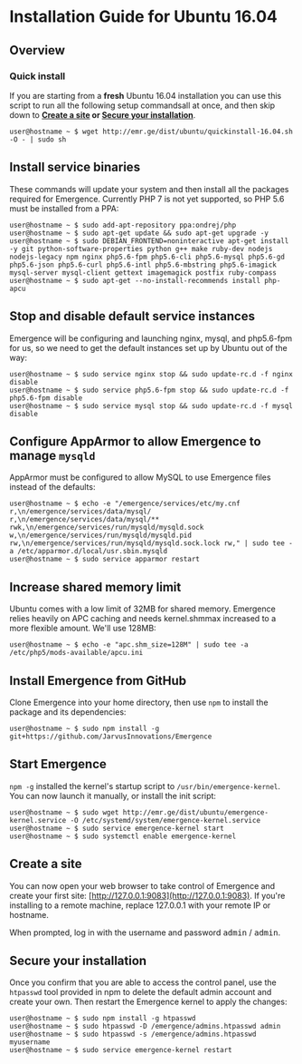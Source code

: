 # Installation Guide for Ubuntu 16.04

## Overview

### Quick install

If you are starting from a **fresh** Ubuntu 16.04 installation you can use this script to run all the following setup commandsall at once, and then skip down to **[Create a site](#create-a-site) or [Secure your installation](#secure-your-installation)**.

```language-bash
user@hostname ~ $ wget http://emr.ge/dist/ubuntu/quickinstall-16.04.sh -O - | sudo sh
```

## Install service binaries

These commands will update your system and then install all the packages required for Emergence. Currently PHP 7
is not yet supported, so PHP 5.6 must be installed from a PPA:

```language-bash
user@hostname ~ $ sudo add-apt-repository ppa:ondrej/php
user@hostname ~ $ sudo apt-get update && sudo apt-get upgrade -y
user@hostname ~ $ sudo DEBIAN_FRONTEND=noninteractive apt-get install -y git python-software-properties python g++ make ruby-dev nodejs nodejs-legacy npm nginx php5.6-fpm php5.6-cli php5.6-mysql php5.6-gd php5.6-json php5.6-curl php5.6-intl php5.6-mbstring php5.6-imagick mysql-server mysql-client gettext imagemagick postfix ruby-compass
user@hostname ~ $ sudo apt-get --no-install-recommends install php-apcu
```

## Stop and disable default service instances

Emergence will be configuring and launching nginx, mysql, and php5.6-fpm for us, so we need to get the default instances set up by Ubuntu out of the way:

```language-bash
user@hostname ~ $ sudo service nginx stop && sudo update-rc.d -f nginx disable
user@hostname ~ $ sudo service php5.6-fpm stop && sudo update-rc.d -f php5.6-fpm disable
user@hostname ~ $ sudo service mysql stop && sudo update-rc.d -f mysql disable
```

## Configure AppArmor to allow Emergence to manage `mysqld`

AppArmor must be configured to allow MySQL to use Emergence files instead of the defaults:

```language-bash
user@hostname ~ $ echo -e "/emergence/services/etc/my.cnf r,\n/emergence/services/data/mysql/ r,\n/emergence/services/data/mysql/** rwk,\n/emergence/services/run/mysqld/mysqld.sock w,\n/emergence/services/run/mysqld/mysqld.pid rw,\n/emergence/services/run/mysqld/mysqld.sock.lock rw," | sudo tee -a /etc/apparmor.d/local/usr.sbin.mysqld
user@hostname ~ $ sudo service apparmor restart
```

## Increase shared memory limit

Ubuntu comes with a low limit of 32MB for shared memory. Emergence relies heavily on APC caching and needs kernel.shmmax increased to a more flexible amount. We'll use 128MB:

```language-bash
user@hostname ~ $ echo -e "apc.shm_size=128M" | sudo tee -a /etc/php5/mods-available/apcu.ini
```

## Install Emergence from GitHub

Clone Emergence into your home directory, then use `npm` to install the package and its dependencies:

```language-bash
user@hostname ~ $ sudo npm install -g git+https://github.com/JarvusInnovations/Emergence
```

## Start Emergence

`npm -g` installed the kernel's startup script to `/usr/bin/emergence-kernel`. You can now launch it manually, or install the init script:

```language-bash
user@hostname ~ $ sudo wget http://emr.ge/dist/ubuntu/emergence-kernel.service -O /etc/systemd/system/emergence-kernel.service
user@hostname ~ $ sudo service emergence-kernel start
user@hostname ~ $ sudo systemctl enable emergence-kernel
```

## Create a site

You can now open your web browser to take control of Emergence and create your first site: [http://127.0.0.1:9083](http://127.0.0.1:9083). If you're installing to a remote machine, replace 127.0.0.1 with your remote IP or hostname.

When prompted, log in with the username and password <kbd>admin</kbd> / <kbd>admin</kbd>.

## Secure your installation

Once you confirm that you are able to access the control panel, use the `htpasswd` tool provided in npm to delete the default admin account and create your own. Then restart the Emergence kernel to apply the changes:

```language-bash
user@hostname ~ $ sudo npm install -g htpasswd
user@hostname ~ $ sudo htpasswd -D /emergence/admins.htpasswd admin
user@hostname ~ $ sudo htpasswd -s /emergence/admins.htpasswd myusername
user@hostname ~ $ sudo service emergence-kernel restart
